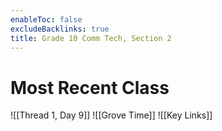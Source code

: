 ```yaml
---
enableToc: false
excludeBacklinks: true
title: Grade 10 Comm Tech, Section 2
---
```


# Most Recent Class
![[Thread 1, Day 9]]
![[Grove Time]]
![[Key Links]]